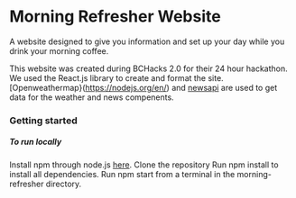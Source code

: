 # Morning Refresher Website
A website designed to give you information and set up your day while you drink your morning coffee.

This website was created during BCHacks 2.0 for their 24 hour hackathon. We used the React.js library to create and format the site. [Openweathermap}(https://nodejs.org/en/) and [newsapi](https://newsapi.org/) are used to get data for the weather and news compenents.

### Getting started

##### To run locally
Install npm through node.js [here](https://nodejs.org/en/).
Clone the repository
Run npm install to install all dependencies.
Run npm start from a terminal in the morning-refresher directory.
